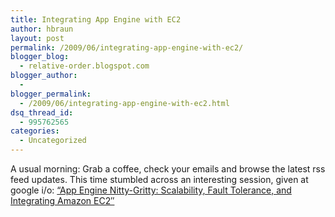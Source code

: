 ```yaml
---
title: Integrating App Engine with EC2
author: hbraun
layout: post
permalink: /2009/06/integrating-app-engine-with-ec2/
blogger_blog:
  - relative-order.blogspot.com
blogger_author:
  - 
blogger_permalink:
  - /2009/06/integrating-app-engine-with-ec2.html
dsq_thread_id:
  - 995762565
categories:
  - Uncategorized
---
```

A usual morning: Grab a coffee, check your emails and browse the latest rss feed updates. This time stumbled across an interesting session, given at google i/o: [&#8220;App Engine Nitty-Gritty: Scalability, Fault Tolerance, and Integrating Amazon EC2&#8243;][1]

 [1]: http://code.google.com/events/io/sessions/AppEngineNittyGritty.html